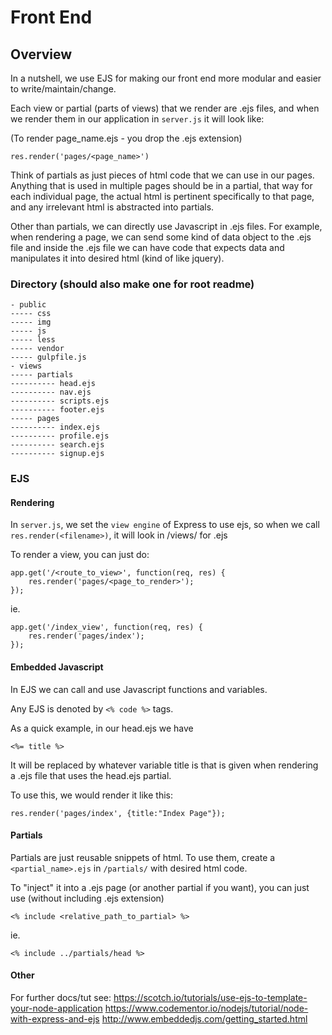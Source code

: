 # Front End

## Overview

In a nutshell, we use EJS for making our front end more modular and easier to write/maintain/change.

Each view or partial (parts of views) that we render are .ejs files, and when we render them in our application in `server.js` it will look like:

(To render page_name.ejs - you drop the .ejs extension)
```
res.render('pages/<page_name>')
```

Think of partials as just pieces of html code that we can use in our pages. Anything that is used in multiple pages should be in a partial, that way for each individual page, the actual html is pertinent specifically to that page, and any irrelevant html is abstracted into partials.

Other than partials, we can directly use Javascript in .ejs files. For example, when rendering a page, we can send some kind of data object to the .ejs file and inside the .ejs file we can have code that expects data and manipulates it into desired html (kind of like jquery).

### Directory (should also make one for root readme)

```
- public
----- css
----- img
----- js
----- less
----- vendor
----- gulpfile.js
- views
----- partials
---------- head.ejs
---------- nav.ejs
---------- scripts.ejs 
---------- footer.ejs
----- pages
---------- index.ejs
---------- profile.ejs
---------- search.ejs
---------- signup.ejs
```

### EJS

#### Rendering

In `server.js`, we set the `view engine` of Express to use ejs, so when we call `res.render(<filename>)`, it will look in /views/ for <filename>.ejs

To render a view, you can just do:

```
app.get('/<route_to_view>', function(req, res) {
    res.render('pages/<page_to_render>');
});
```

ie.

```
app.get('/index_view', function(req, res) {
    res.render('pages/index');
});
```

#### Embedded Javascript

In EJS we can call and use Javascript functions and variables.

Any EJS is denoted by `<% code %>` tags. 

As a quick example, in our head.ejs we have

`<%= title %>`

It will be replaced by whatever variable title is that is given when rendering a .ejs file that uses the head.ejs partial.

To use this, we would render it like this:

```
res.render('pages/index', {title:"Index Page"});
```

#### Partials

Partials are just reusable snippets of html. To use them, create a `<partial_name>.ejs` in `/partials/` with desired html code.

To "inject" it into a .ejs page (or another partial if you want), you can just use (without including .ejs extension)

`<% include <relative_path_to_partial> %>`

ie.

`<% include ../partials/head %>`

#### Other

For further docs/tut see:
https://scotch.io/tutorials/use-ejs-to-template-your-node-application
https://www.codementor.io/nodejs/tutorial/node-with-express-and-ejs
http://www.embeddedjs.com/getting_started.html